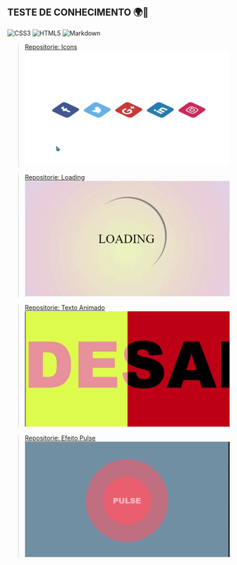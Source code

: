## TESTE DE CONHECIMENTO 🌍🧠

![CSS3](https://img.shields.io/badge/CSS3-000?style=for-the-badge&logo=css3&logoColor=264CE4)
![HTML5](https://img.shields.io/badge/HTML5-000?style=for-the-badge&logo=html5)
![Markdown](https://img.shields.io/badge/Markdown-000?style=for-the-badge&logo=markdown)

> [Repositorie: Icons](/Logos/CSS/Style.css)
![icons](/imagens/icons.gif)

> [Repositorie: Loading](/Loading/css/style.css)
![Loading](/imagens/loading.gif)

> [Repositorie: Texto Animado](/textoAnimado/css/style.css)
![TextoAnimado](/imagens/TextoAnimado.gif)

> [Repositorie: Efeito Pulse](/EfeitoPulse/css/style.css)
![EfeitoPulse](/imagens/efeito-pulse.gif)
